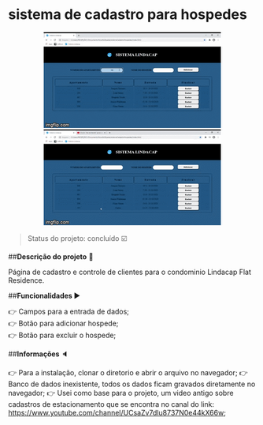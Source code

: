 # sistema de cadastro para hospedes

<p align=center>
    <img src="./images/gif-lindacap1.gif">
    <img src="./images/gif-lindacap2.gif">
</p>

>Status do projeto: concluído :ballot_box_with_check:

##<strong>Descrição do projeto</strong> :page_facing_up:

Página de cadastro e controle de clientes para o condominio Lindacap Flat Residence.

##<strong>Funcionalidades </strong> :arrow_forward:

:point_right: Campos para a entrada de dados; <br>
:point_right: Botão para adicionar hospede;<br>
:point_right: Botão para excluir o hospede;<br>

##<strong>Informações </strong> :speaker:

:point_right: Para a instalação, clonar o diretorio e abrir o arquivo no navegador;
:point_right: Banco de dados inexistente, todos os dados ficam gravados diretamente no navegador;
:point_right: Usei como base para o projeto, um video antigo sobre cadastros de estacionamento que se encontra no canal do link:
https://www.youtube.com/channel/UCsaZv7dlu8737N0e44kX66w;